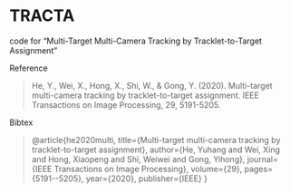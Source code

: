 # TRACTA
code for “Multi-Target Multi-Camera Tracking by Tracklet-to-Target Assignment”

Reference
> He, Y., Wei, X., Hong, X., Shi, W., & Gong, Y. (2020). Multi-target multi-camera tracking by tracklet-to-target assignment. IEEE Transactions on Image Processing, 29, 5191-5205.

Bibtex
> @article{he2020multi,
  title={Multi-target multi-camera tracking by tracklet-to-target assignment},
  author={He, Yuhang and Wei, Xing and Hong, Xiaopeng and Shi, Weiwei and Gong, Yihong},
  journal={IEEE Transactions on Image Processing},
  volume={29},
  pages={5191--5205},
  year={2020},
  publisher={IEEE}
}


